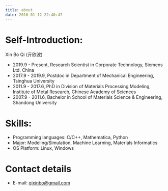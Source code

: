 ```yaml
---
title: about
date: 2016-01-12 22:40:47
---
```


# Self-Introduction:

Xin Bo Qi (亓欣波) 
- 2019.9 - Present, Research Scientist in Corporate Technology, Siemens Ltd. China
- 2017.9 - 2019.9, Postdoc in Department of Mechanical Engineering, Tsinghua University
- 2011.9 - 2017.6, PhD in Division of Materials Processing Modeling, Institute of Metal Research, Chinese Academy of Sciences
- 2007.9 - 2011.6, Bachelor in School of Materials Science & Engineering, Shandong University

# Skills:
- Programming languages: C/C++, Mathematica, Python
- Major: Modeling/Simulation, Machine Learning, Materials Informatics
- OS Platform: Linux, Windows

# Contact details

- E-mail: qixinbo@gmail.com

